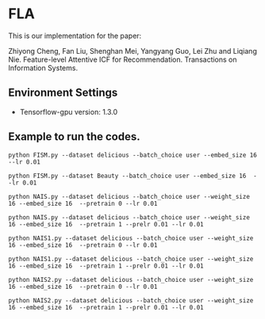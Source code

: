 # FLA

This is our implementation for the paper:

Zhiyong Cheng, Fan Liu, Shenghan Mei, Yangyang Guo, Lei Zhu and Liqiang Nie. Feature-level Attentive ICF for Recommendation. Transactions on Information Systems. 

## Environment Settings
- Tensorflow-gpu version:  1.3.0

## Example to run the codes.

```
python FISM.py --dataset delicious --batch_choice user --embed_size 16  --lr 0.01
```

```
python FISM.py --dataset Beauty --batch_choice user --embed_size 16  --lr 0.01
```


```
python NAIS.py --dataset delicious --batch_choice user --weight_size 16 --embed_size 16  --pretrain 0 --lr 0.01 
```

```
python NAIS.py --dataset delicious --batch_choice user --weight_size 16 --embed_size 16  --pretrain 1 --prelr 0.01 --lr 0.01 
```

```
python NAIS1.py --dataset delicious --batch_choice user --weight_size 16 --embed_size 16  --pretrain 0 --lr 0.01 
```

```
python NAIS1.py --dataset delicious --batch_choice user --weight_size 16 --embed_size 16  --pretrain 1 --prelr 0.01 --lr 0.01 
```

```
python NAIS2.py --dataset delicious --batch_choice user --weight_size 16 --embed_size 16  --pretrain 0 --lr 0.01 
```

```
python NAIS2.py --dataset delicious --batch_choice user --weight_size 16 --embed_size 16  --pretrain 1 --prelr 0.01 --lr 0.01 
```
